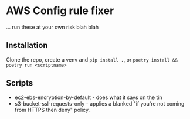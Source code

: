 # AWS Config rule fixer

... run these at your own risk blah blah

## Installation

Clone the repo, create a venv and `pip install .`, or `poetry install && poetry run <scriptname>`

## Scripts

- ec2-ebs-encryption-by-default - does what it says on the tin
- s3-bucket-ssl-requests-only - applies a blanked "if you're not coming from HTTPS then deny" policy.
